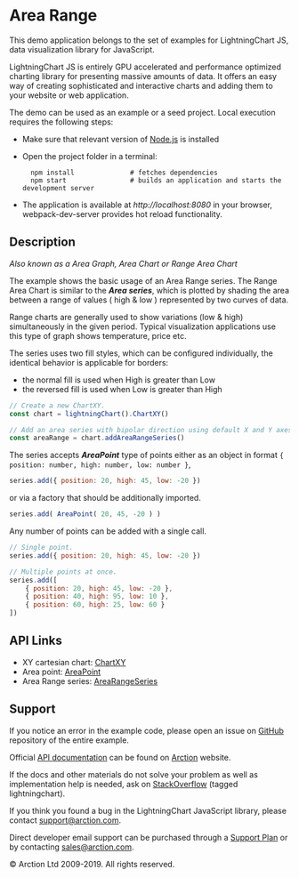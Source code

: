 # Area Range

This demo application belongs to the set of examples for LightningChart JS, data visualization library for JavaScript.

LightningChart JS is entirely GPU accelerated and performance optimized charting library for presenting massive amounts of data. It offers an easy way of creating sophisticated and interactive charts and adding them to your website or web application.

The demo can be used as an example or a seed project. Local execution requires the following steps:

- Make sure that relevant version of [Node.js](https://nodejs.org/en/download/) is installed
- Open the project folder in a terminal:

        npm install              # fetches dependencies
        npm start                # builds an application and starts the development server

- The application is available at *http://localhost:8080* in your browser, webpack-dev-server provides hot reload functionality.


## Description

*Also known as a Area Graph, Area Chart or Range Area Chart*

The example shows the basic usage of an Area Range series. The Range Area Chart is similar to the ***Area series***, which is plotted by shading the area between a range of values ( high & low ) represented by two curves of data. 

Range charts are generally used to show variations (low & high) simultaneously in the given period. Typical visualization applications use this type of graph shows temperature, price etc.

The series uses two fill styles, which can be configured individually, the identical behavior is applicable for borders:
 - the normal fill is used when High is greater than Low
 - the reversed fill is used when Low is greater than High

```javascript
// Create a new ChartXY.
const chart = lightningChart().ChartXY()

// Add an area series with bipolar direction using default X and Y axes.
const areaRange = chart.addAreaRangeSeries()
```

The series accepts ***AreaPoint*** type of points either as an object in format `{ position: number, high: number, low: number }`,

```javascript
series.add({ position: 20, high: 45, low: -20 })
```

or via a factory that should be additionally imported.

```javascript
series.add( AreaPoint( 20, 45, -20 ) )
```

Any number of points can be added with a single call.

```javascript
// Single point.
series.add({ position: 20, high: 45, low: -20 })

// Multiple points at once.
series.add([
    { position: 20, high: 45, low: -20 },
    { position: 40, high: 95, low: 10 },
    { position: 60, high: 25, low: 60 }
])
```


## API Links

* XY cartesian chart: [ChartXY]
* Area point: [AreaPoint]
* Area Range series: [AreaRangeSeries]


## Support

If you notice an error in the example code, please open an issue on [GitHub][0] repository of the entire example.

Official [API documentation][1] can be found on [Arction][2] website.

If the docs and other materials do not solve your problem as well as implementation help is needed, ask on [StackOverflow][3] (tagged lightningchart).

If you think you found a bug in the LightningChart JavaScript library, please contact support@arction.com.

Direct developer email support can be purchased through a [Support Plan][4] or by contacting sales@arction.com.

[0]: https://github.com/Arction/
[1]: https://www.arction.com/lightningchart-js-api-documentation/
[2]: https://www.arction.com
[3]: https://stackoverflow.com/questions/tagged/lightningchart
[4]: https://www.arction.com/support-services/

© Arction Ltd 2009-2019. All rights reserved.


[ChartXY]: https://www.arction.com/lightningchart-js-api-documentation/v1.2.0/classes/chartxy.html
[AreaPoint]: https://www.arction.com/lightningchart-js-api-documentation/v1.2.0/interfaces/areapoint.html
[AreaRangeSeries]: https://www.arction.com/lightningchart-js-api-documentation/v1.2.0/classes/arearangeseries.html

